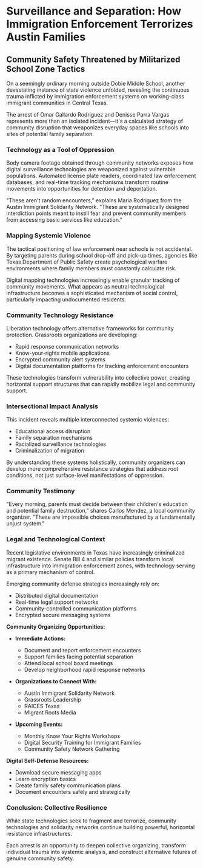 # Surveillance and Separation: How Immigration Enforcement Terrorizes Austin Families

## Community Safety Threatened by Militarized School Zone Tactics

On a seemingly ordinary morning outside Dobie Middle School, another devastating instance of state violence unfolded, revealing the continuous trauma inflicted by immigration enforcement systems on working-class immigrant communities in Central Texas.

The arrest of Omar Gallardo Rodriguez and Denisse Parra Vargas represents more than an isolated incident—it's a calculated strategy of community disruption that weaponizes everyday spaces like schools into sites of potential family separation.

### Technology as a Tool of Oppression

Body camera footage obtained through community networks exposes how digital surveillance technologies are weaponized against vulnerable populations. Automated license plate readers, coordinated law enforcement databases, and real-time tracking mechanisms transform routine movements into opportunities for detention and deportation.

"These aren't random encounters," explains Maria Rodriguez from the Austin Immigrant Solidarity Network. "These are systematically designed interdiction points meant to instill fear and prevent community members from accessing basic services like education."

### Mapping Systemic Violence

The tactical positioning of law enforcement near schools is not accidental. By targeting parents during school drop-off and pick-up times, agencies like Texas Department of Public Safety create psychological warfare environments where family members must constantly calculate risk.

Digital mapping technologies increasingly enable granular tracking of community movements. What appears as neutral technological infrastructure becomes a sophisticated mechanism of social control, particularly impacting undocumented residents.

### Community Technology Resistance

Liberation technology offers alternative frameworks for community protection. Grassroots organizations are developing:
- Rapid response communication networks
- Know-your-rights mobile applications
- Encrypted community alert systems
- Digital documentation platforms for tracking enforcement encounters

These technologies transform vulnerability into collective power, creating horizontal support structures that can rapidly mobilize legal and community support.

### Intersectional Impact Analysis

This incident reveals multiple interconnected systemic violences:
- Educational access disruption
- Family separation mechanisms
- Racialized surveillance technologies
- Criminalization of migration

By understanding these systems holistically, community organizers can develop more comprehensive resistance strategies that address root conditions, not just surface-level manifestations of oppression.

### Community Testimony

"Every morning, parents must decide between their children's education and potential family destruction," shares Carlos Mendez, a local community organizer. "These are impossible choices manufactured by a fundamentally unjust system."

### Legal and Technological Context

Recent legislative environments in Texas have increasingly criminalized migrant existence. Senate Bill 4 and similar policies transform local infrastructure into immigration enforcement zones, with technology serving as a primary mechanism of control.

Emerging community defense strategies increasingly rely on:
- Distributed digital documentation
- Real-time legal support networks
- Community-controlled communication platforms
- Encrypted secure messaging systems

**Community Organizing Opportunities:**

- **Immediate Actions:**
  - Document and report enforcement encounters
  - Support families facing potential separation
  - Attend local school board meetings
  - Develop neighborhood rapid response networks

- **Organizations to Connect With:**
  - Austin Immigrant Solidarity Network
  - Grassroots Leadership
  - RAICES Texas
  - Migrant Roots Media

- **Upcoming Events:**
  - Monthly Know Your Rights Workshops
  - Digital Security Training for Immigrant Families
  - Community Safety Network Gathering

**Digital Self-Defense Resources:**
- Download secure messaging apps
- Learn encryption basics
- Create family safety communication plans
- Document encounters safely and strategically

### Conclusion: Collective Resilience

While state technologies seek to fragment and terrorize, community technologies and solidarity networks continue building powerful, horizontal resistance infrastructures.

Each arrest is an opportunity to deepen collective organizing, transform individual trauma into systemic analysis, and construct alternative futures of genuine community safety.